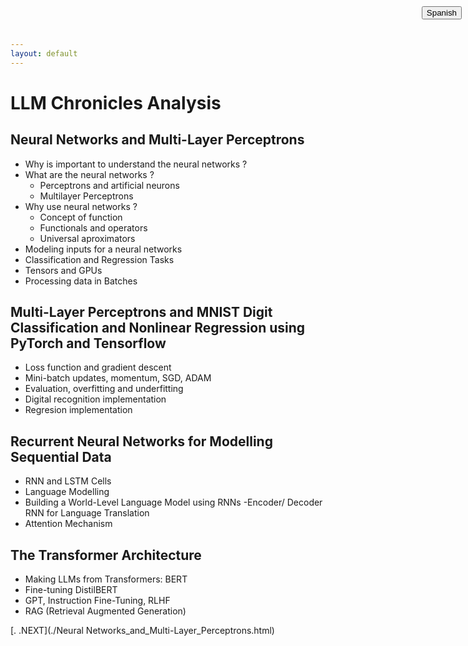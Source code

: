 ```yaml
---
layout: default
---
```


# LLM Chronicles Analysis

<div style="position: fixed; top: 10px; right: 10px;">
    <a href="https://henryhodelin.github.io/Short_Resume_EN/">
        <button type="button">Spanish</button>
    </a>
</div>

## Neural Networks and Multi-Layer Perceptrons 

- Why is important to understand the neural networks ?
- What are the neural networks ?
  - Perceptrons and artificial neurons
  - Multilayer Perceptrons
- Why use neural networks ?
  - Concept of function
  - Functionals and operators
  - Universal aproximators
- Modeling inputs for a neural networks 
- Classification and Regression Tasks
- Tensors and GPUs
- Processing data in Batches


## Multi-Layer Perceptrons and MNIST Digit Classification and Nonlinear Regression using PyTorch and Tensorflow

- Loss function and gradient descent
- Mini-batch updates, momentum, SGD, ADAM
- Evaluation, overfitting and underfitting
- Digital recognition implementation
- Regresion implementation


## Recurrent Neural Networks for Modelling Sequential Data

- RNN and LSTM Cells
- Language Modelling 
- Building a World-Level Language Model using RNNs
-Encoder/ Decoder RNN for Language Translation
- Attention Mechanism

## The Transformer Architecture

- Making LLMs from Transformers: BERT
- Fine-tuning DistilBERT 
- GPT, Instruction Fine-Tuning, RLHF
- RAG (Retrieval Augmented Generation)



[.                         .NEXT](./Neural Networks_and_Multi-Layer_Perceptrons.html)

